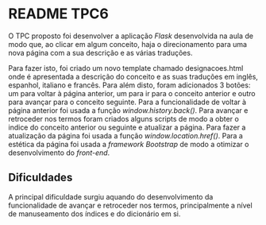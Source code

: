 # README TPC6

O TPC proposto foi desenvolver a aplicação *Flask* desenvolvida na aula de modo que, ao clicar em algum conceito, haja o direcionamento para uma nova página com a sua descrição e as várias traduções.

Para fazer isto, foi criado um novo template chamado designacoes.html onde é apresentada a descrição do conceito e as suas traduções em inglês, espanhol, italiano e francês. Para além disto, foram adicionados 3 botões: um para voltar à página anterior, um para ir para o conceito anterior e outro para avançar para o conceito seguinte. 
Para a funcionalidade de voltar à página anterior foi usada a função *window.history.back()*. Para avançar e retroceder nos termos foram criados alguns scripts de modo a obter o indice do conceito anterior ou seguinte e atualizar a página. Para fazer a atualização da página foi usada a função *window.location.href()*.
Para a estética da página foi usada a *framework Bootstrap* de modo a otimizar o desenvolvimento do *front-end*.

## Dificuldades
A principal dificuldade surgiu aquando do desenvolvimento da funcionalidade de avançar e retroceder nos termos, principalmente a nível de manuseamento dos índices e do dicionário em si.